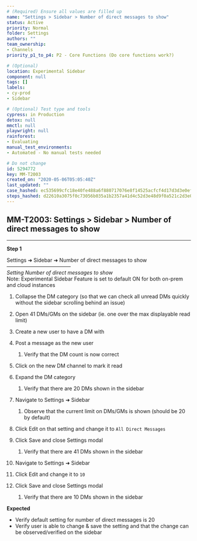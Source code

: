 ```yaml
---
# (Required) Ensure all values are filled up
name: "Settings > Sidebar > Number of direct messages to show"
status: Active
priority: Normal
folder: Settings
authors: ""
team_ownership: 
- Channels
priority_p1_to_p4: P2 - Core Functions (Do core functions work?)

# (Optional)
location: Experimental Sidebar
component: null
tags: []
labels: 
- cy-prod
- Sidebar

# (Optional) Test type and tools
cypress: in Production
detox: null
mmctl: null
playwright: null
rainforest: 
- Evaluating
manual_test_environments: 
- Automated - No manual tests needed

# Do not change
id: 5294772
key: MM-T2003
created_on: "2020-05-06T05:05:40Z"
last_updated: ""
case_hashed: ec535699cfc18e40fe488a6f880717076e8f14525acfcf4d17d3d3e0efbe4341d3da4f7d1af8d4e5ecec5731895ab834
steps_hashed: d22610a3075f0c73056b035a1b2357a41d4c52d3e48d9f0a521c2d3e0b42f39970f3793172fbc143e2225c9c62917b5a
---
```


<!-- (Auto-generated) Based on frontmatter's "key" and "name" -->

## MM-T2003: Settings > Sidebar > Number of direct messages to show

---

**Step 1**

Settings ➜ Sidebar ➜ Number of direct messages to show\
–––––––––––––––––––––––––\
_Setting Number of direct messages to show_\
Note: Experimental Sidebar Feature is set to default ON for both on-prem and cloud instances

1. Collapse the DM category (so that we can check all unread DMs quickly without the sidebar scrolling behind an issue)

2. Open 41 DMs/GMs on the sidebar (ie. one over the max displayable read limit)

3. Create a new user to have a DM with

4. Post a message as the new user

   1. Verify that the DM count is now correct

5. Click on the new DM channel to mark it read

6. Expand the DM category

   1. Verify that there are 20 DMs shown in the sidebar

7. Navigate to Settings ➜ Sidebar

   1. Observe that the current limit on DMs/GMs is shown (should be 20 by default)

8. Click Edit on that setting and change it to `All Direct Messages`

9. Click Save and close Settings modal

   1. Verify that there are 41 DMs shown in the sidebar

10. Navigate to Settings ➜ Sidebar

11. Click Edit and change it to `10`

12. Click Save and close Settings modal

    1. Verify that there are 10 DMs shown in the sidebar

**Expected**

- Verify default setting for number of direct messages is 20
- Verify user is able to change & save the setting and that the change can be observed/verified on the sidebar
